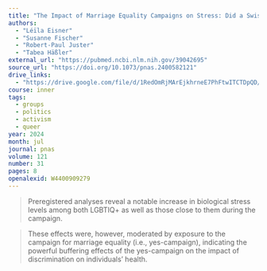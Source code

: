 ```yaml
---
title: "The Impact of Marriage Equality Campaigns on Stress: Did a Swiss Public Vote Get Under the Skin?"
authors:
  - "Léïla Eisner"
  - "Susanne Fischer"
  - "Robert-Paul Juster"
  - "Tabea Häßler"
external_url: "https://pubmed.ncbi.nlm.nih.gov/39042695"
source_url: "https://doi.org/10.1073/pnas.2400582121"
drive_links:
  - "https://drive.google.com/file/d/1RedOmRjMArEjkhrneE7PhFtwITCTDpQD/view?usp=drivesdk"
course: inner
tags:
  - groups
  - politics
  - activism
  - queer
year: 2024
month: jul
journal: pnas
volume: 121
number: 31
pages: 8
openalexid: W4400909279
---
```


> Preregistered analyses reveal a notable increase in biological stress levels among both LGBTIQ+ as well as those close to them during the campaign.


> These effects were, however, moderated by exposure to the campaign for marriage equality (i.e., yes-campaign), indicating the powerful buffering effects of the yes-campaign on the impact of discrimination on individuals’ health.

